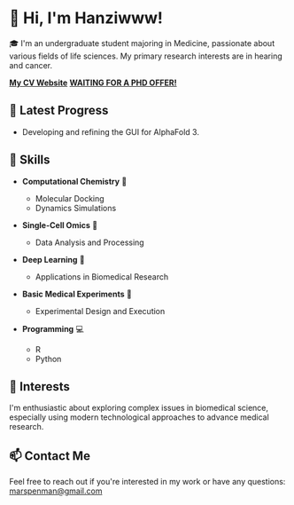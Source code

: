 # 👋 Hi, I'm Hanziwww!

🎓 I'm an undergraduate student majoring in Medicine, passionate about various fields of life sciences. My primary research interests are in hearing and cancer.

**[My CV Website](https://academic.hanziwww.me/)**
**[WAITING FOR A PHD OFFER!](mailto:marspenman@gmail.com)**

## 🚀 Latest Progress

- Developing and refining the GUI for AlphaFold 3.

## 🔬 Skills

- **Computational Chemistry** 🧪
  - Molecular Docking
  - Dynamics Simulations

- **Single-Cell Omics** 🧬
  - Data Analysis and Processing

- **Deep Learning** 🤖
  - Applications in Biomedical Research

- **Basic Medical Experiments** 🥼
  - Experimental Design and Execution
- **Programming** 💻
  - R
  - Python

## 🌟 Interests

I'm enthusiastic about exploring complex issues in biomedical science, especially using modern technological approaches to advance medical research.

## 📫 Contact Me

Feel free to reach out if you're interested in my work or have any questions: marspenman@gmail.com
